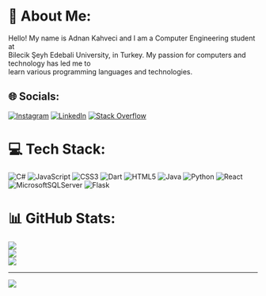 # 💫 About Me:
Hello! My name is Adnan Kahveci and I am a Computer Engineering student at<br> Bilecik Şeyh Edebali University, in Turkey. My passion for computers and technology has led me to<br> learn various programming languages  and technologies.


## 🌐 Socials:
[![Instagram](https://www.instagram.com/adnan.khvc/)](https://img.shields.io/badge/instagram-%230077B5.svg?logo=linkedin&logoColor=white )
[![LinkedIn](https://img.shields.io/badge/LinkedIn-%230077B5.svg?logo=linkedin&logoColor=white)](https://linkedin.com/in/https://www.linkedin.com/in/adnan-kahveci-8404b2218/)
[![Stack Overflow](https://img.shields.io/badge/-Stackoverflow-FE7A16?logo=stack-overflow&logoColor=white)](https://stackoverflow.com/users/https://stackoverflow.com/users/14952192/adnankhvc) 

# 💻 Tech Stack:
![C#](https://img.shields.io/badge/c%23-%23239120.svg?style=for-the-badge&logo=c-sharp&logoColor=white) ![JavaScript](https://img.shields.io/badge/javascript-%23323330.svg?style=for-the-badge&logo=javascript&logoColor=%23F7DF1E) ![CSS3](https://img.shields.io/badge/css3-%231572B6.svg?style=for-the-badge&logo=css3&logoColor=white) ![Dart](https://img.shields.io/badge/dart-%230175C2.svg?style=for-the-badge&logo=dart&logoColor=white) ![HTML5](https://img.shields.io/badge/html5-%23E34F26.svg?style=for-the-badge&logo=html5&logoColor=white) ![Java](https://img.shields.io/badge/java-%23ED8B00.svg?style=for-the-badge&logo=java&logoColor=white) ![Python](https://img.shields.io/badge/python-3670A0?style=for-the-badge&logo=python&logoColor=ffdd54) ![React](https://img.shields.io/badge/react-%2320232a.svg?style=for-the-badge&logo=react&logoColor=%2361DAFB) ![MicrosoftSQLServer](https://img.shields.io/badge/Microsoft%20SQL%20Sever-CC2927?style=for-the-badge&logo=microsoft%20sql%20server&logoColor=white) ![Flask](https://img.shields.io/badge/flask-%23000.svg?style=for-the-badge&logo=flask&logoColor=white)
# 📊 GitHub Stats:
![](https://github-readme-stats.vercel.app/api?username=AdnanKahveci&theme=dark&hide_border=false&include_all_commits=false&count_private=false)<br/>
![](https://github-readme-streak-stats.herokuapp.com/?user=AdnanKahveci&theme=dark&hide_border=false)<br/>
![](https://github-readme-stats.vercel.app/api/top-langs/?username=AdnanKahveci&theme=dark&hide_border=false&include_all_commits=false&count_private=false&layout=compact)

---
[![](https://visitcount.itsvg.in/api?id=AdnanKahveci&icon=0&color=0)](https://visitcount.itsvg.in)

<!-- Proudly created with GPRM ( https://gprm.itsvg.in ) -->
